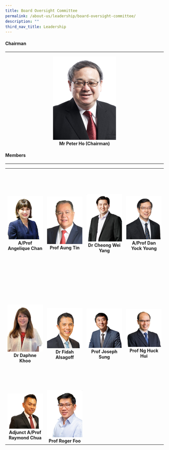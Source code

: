 ```yaml
---
title: Board Oversight Committee
permalink: /about-us/leadership/board-oversight-committee/
description: ""
third_nav_title: Leadership
---
```

<div align="left">
	<h4>Chairman</h4>
</div>

--- 

<div align="center">
	<a href="/leaders/dr-benjamin-koh/" target="_blank">
		<img style="width:200px" src="/images/Bio/Board%20Oversight%20Committee/mr-peter-ho-chairman.jpg">
	</a>
</div>
<div align="center">
	<b>Mr Peter Ho (Chairman)</b>
</div>

<div align="left">
	<h4>Members</h4>
</div>

---

<table>
	<tbody>
		<tr height="350">
			<td width="25%">
				<a href="/leaders/prof-chong-yap-seng/" target="_blank">
						<img src="/images/Bio/Board%20Oversight%20Committee/a-prof-angelique-chan.jpg">
				</a>
				<div align="center"><b>A/Prof Angelique Chan</b></div>
			</td>
			<td width="25%">
				<a href="/leaders/prof-barry-halliwell/" target="_blank">
					<img src="/images/Bio/Board%20Oversight%20Committee/prof-aung-tin.jpg">
				</a>
				<div align="center"><b>Prof Aung Tin</b></div>
			</td>
			<td width="25%">
				<a href="/leaders/dr-vincent-ho/" target="_blank">
					<img src="/images/Bio/Board%20Oversight%20Committee/ds-cheong-wei-yang-1.jpg">
				</a>
				<div align="center"><b>Dr Cheong
Wei Yang</b></div>
			</td>
			<td width="25%">
				<a href="/leaders/prof-william-hwang/" target="_blank">
					<img src="/images/Bio/Board%20Oversight%20Committee/aprof-dan-young-nusmed.jpg">
				</a>
				<div align="center"><b>A/Prof Dan Yock Young</b></div>
			</td>
		</tr>
		<tr height="350"> <!-- Row 2 -->
			<td width="25%">
				<a href="/leaders/prof-ng-huck-hui/" target="_blank">
					<img src="/images/Bio/Board%20Oversight%20Committee/dr-daphne-khoo-2.jpg">
				</a>
				<div align="center"><b>Dr Daphne Khoo</b></div>
			</td>
			<td width="25%">
				<a href="/leaders/ms-elaine-teo/" target="_blank">
					<img src="/images/Bio/Board%20Oversight%20Committee/dr-fidah-alsagoff-photo2.png">
				</a>
				<div align="center"><b>Dr Fidah Alsagoff</b></div>
			</td>
			<td width="25%">
				<a href="/leaders/prof-ashok-venkitaraman/" target="_blank">
					<img src="/images/Bio/Board%20Oversight%20Committee/prof-joseph-j-y-sung-1.jpg">
				</a>
				<div align="center"><b>Prof Joseph Sung</b></div>
			</td>
			<td width="25%">
				<a href="/leaders/prof-ashok-venkitaraman/" target="_blank">
					<img src="/images/Bio/Board%20Oversight%20Committee/prof-ng-huck-hui.jpg">
				</a>
				<div align="center"><b>Prof Ng Huck Hui</b></div>
			</td>
		</tr>
		<tr>
			<td width="25%">
				<a href="/leaders/prof-ng-huck-hui/" target="_blank">
					<img src="/images/Bio/Board%20Oversight%20Committee/a-prof-dr-raymond-chua-photo2.jpg">
				</a>
				<div align="center"><b>Adjunct A/Prof Raymond Chua</b></div>
			</td>
			<td width="25%">
				<a href="/leaders/ms-elaine-teo/" target="_blank">
					<img src="/images/Bio/Board%20Oversight%20Committee/prof-roger-foo.jpg">
				</a>
				<div align="center"><b>Prof Roger Foo</b></div>
			</td>
	</tr></tbody>
</table>